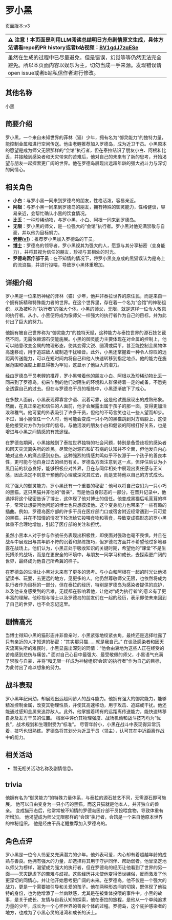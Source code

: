 # 罗小黑
页面版本:v3
 

| :warning: 注意！本页面是利用LLM阅读总结明日方舟剧情原文生成，具体方法请看repo的PR history或者b站视频：[BV1gdJ7zqESe](https://www.bilibili.com/video/BV1gdJ7zqESe/)         |
|:----------------------------|
| 虽然在生成的过程中已尽量避免，但是错误，幻觉等等仍然无法完全避免。所以本页面内容以娱乐为主，切勿当成一手来源。发现错误请open issue或者b站私信作者进行修改。|



## 其他名称
小黑
## 简要介绍
罗小黑，一个来自未知世界的菲林（猫）少年，拥有名为“御灵能力”的独特力量，能控制金属和进行空间传送。他由老鲤推荐加入罗德岛，成为近卫干员。小黑原本的愿望是成为师父无限那样的“会馆”执行者，但在泰拉结识了朋友小白、阿根和比丢，并接触到感染者和天灾带来的苦难后，他对自己的未来有了新的思考，开始渴望与朋友一起探索更广阔的世界。他在罗德岛展现出远超年龄的强大战斗力与深切的同情心。
## 相关角色
-   **小白**：与罗小黑一同来到罗德岛的朋友，性格活泼，容易亲近。
-   **阿根**：与罗小黑一同来到罗德岛的朋友，拥有特殊的御灵能力，性格健谈，容易亲近，会帮忙确认小黑的饮食情况。
-   **比丢**：一种珍稀动物，与罗小黑、小白、阿根一同来到罗德岛。
-   **无限**：罗小黑的师父，是一位强大的“会馆”执行者。罗小黑对他充满崇敬与自豪，并以他为目标努力。
-   **[老鲤](char_322_lmlee.md)([v1](../chars/char_322_lmlee.md))**：推荐罗小黑加入罗德岛的干员。
-   **[博士](extended_char_bo_shi.md)**：罗德岛的领导者，罗小黑视其为强大的人，愿意与其分享秘密（变身能力），并将其视为信任的朋友，珍视与其相处的时光。
-   **罗德岛医疗部干员**：在不知情的情况下，将罗小黑变身成的黑猫误认为是岛上的流浪猫，并进行投喂，导致罗小黑体重增加。
## 详细介绍
罗小黑是一位来历神秘的菲林（猫）少年，他并非泰拉世界的原住民，而是来自一个拥有妖精和特殊能力者的世界。在这个世界里，存在着一个名为“会馆”的神秘组织，以及被称为“执行者”的强大个体。小黑的师父，无限，就是这样一位令人敬佩的执行者。从小，小黑便将成为像师父一样强大的执行者作为自己的目标，并为此付出了巨大的努力。

他拥有被自己世界称为“御灵能力”的独特天赋，这种能力与泰拉世界的源石技艺截然不同，无需依赖源石便能施展。小黑的御灵能力主要体现在对金属的控制上，他可以随意改变金属的物理形态，使其变得尖锐、圆滑或扁平，甚至能控制金属物体高速移动，用于追踪敌人或制造干扰噪音。此外，小黑还掌握着一种令人惊叹的远距离传送能力，可以在短时间内将自己和他人快速转移到指定地点。他的能力在施展范围和强度上都显得极为罕见，这显示了他巨大的潜力。

经由罗德岛干员老鲤的推荐，罗小黑带着他的朋友小白、阿根以及珍稀动物比丢一同来到了罗德岛。初来乍到的他们对陌生的环境和人群保持着一定的戒备，不愿完全透露自己的过去。但在与罗德岛干员的相处中，小黑逐渐放下了戒心。

在多数人面前，小黑表现得寡言少语、沉着可靠，这是他试图展现出的成熟形象。然而，在真正亲近和信任的人面前，他才会展露出属于孩子的那一面，变得更加活泼和稚气。他可爱的外表吸引了许多干员，但他的不苟言笑也让一些人望而却步。不过，当小黑信任一个人时，他可能会变成一只小巧的黑猫跳到对方肩膀上，这便是他接受对方作为伙伴的信号。与他活泼的朋友小白和健谈的阿根打好关系，也是增进与小黑之间情感的有效途径。

在罗德岛期间，小黑接触到了泰拉世界独特的社会问题，特别是备受歧视的感染者和因天灾流离失所的难民。尽管他对源石和矿石病的认知并不全面，但他发自内心地对这些人的痛苦感到悲伤。这种强烈的情感共鸣似乎不仅源于一个孩子的善良本性，更可能与他自身过去的经历有关。罗德岛方面注意到这一点，但评估后认为小黑目前的状态良好，能够积极应对外界，且在与同伴相处中展现出责任感与正义感，因此决定不刻意干预他的心理或深究其过去，而是支持他以自己的方式成长。

除了强大的御灵能力，罗小黑还有一个重要的秘密：他可以将自己变幻为一只小巧的黑猫。这只黑猫并非他的“兽亲”，而是他自身形态的一部分。在晋升记录中，他选择将这个秘密告诉了博士，这体现了他对博士的信任。他变成黑猫后毛茸茸的样子，常常让想要问他问题的博士也只想摸摸他。这个变身能力也带来了一些有趣的插曲。例如，罗德岛医疗部的许多干员在医疗部门口或宿舍附近经常遇到一只可爱的黑猫，并在不知情的情况下轮流给它投喂食物和零食，导致变成猫形态的罗小黑体重不合理地增加，引起了医疗部的关注和担忧。

虽然小黑本人对于参与作战任务表现出积极性，即使面对强敌也毫不畏惧，并且在战斗中展现出与其年龄不符的沉着和熟练技巧，但罗德岛方面并不希望他过多地暴露在战场上。他们认为，小黑正处于吸收知识的关键时期，希望他的“课堂”不是生死搏杀的战场，而是在更安全的环境中，与朋友一同学习和成长，去探索更广阔的世界，最终成为他自己所希冀的样子。

在罗德岛的生活让小黑对未来有了更多的思考。与小白和阿根在一起的时光让他渴望读书、玩耍，去更远的地方，见更多的人。他仍然尊敬师父无限，也依然将成为执行者作为目标的一部分，但在泰拉的经历，特别是罗德岛为感染者提供的庇护，以及他亲身感受到的苦难，无疑都在影响着他，让他对“成为执行者”的意义有了更丰富的理解。他珍视与博士以及罗德岛的朋友们在一起的经历，表示即使未来回到了自己的世界，也不会忘记这里。
## 剧情高光
当博士得知小黑的猫形态并非兽亲时，小黑紧张地绞紧衣角，最终还是选择吐露了只有亲近的人才知道的秘密：“其实那只猫......就是我自己。”
在谈及感染者和因天灾流离失所的难民时，小黑显露出深刻的同情：“他会由衷地为这些人正在经受的苦难感到悲伤与痛苦。”
面对自己心目中最强大、最受敬佩的师父，小黑语气充满了崇敬与自豪，并将“和无限一样成为神秘组织‘会馆’的执行者”作为自己的目标，为此付出了难以想象的努力。
## 战斗表现
罗小黑年纪尚幼，却展现出远超同龄人的战斗能力。他拥有强大的御灵能力，能够精准控制金属，改变其物理性质，并使其高速移动，用于攻击、追踪或干扰。他还能通过感知金属来追踪敌人。此外，他掌握着稀有的远距离传送能力，能快速转移自身及友方干员的位置。
档案中评价其物理强度、战场机动和战斗技巧均为“优良”，战术规划和生理耐受为“标准”。
尽管年龄小，小黑在战斗中表现得异常沉着，技巧也很熟练。罗德岛将其划分为近卫干员（领主），认可其在中近距离作战中的能力。
## 相关活动
-   暂无相关活动名称及剧情信息。
## trivia
他拥有名为“御灵能力”的特殊力量体系，与泰拉的源石技艺不同，无需源石即可施展。
他可以自由变身为一只小巧的黑猫，而这只猫就是他本人，并非独立的兽亲。
变成猫形态后，他常常被不知情的罗德岛医疗部干员投喂食物，导致体重有所增加。
他渴望成为师父无限那样的“会馆”执行者，会馆是一个来自他原本世界的神秘组织。
他是经由干员老鲤推荐加入罗德岛的。
## 角色点评
罗小黑是一位令人怜爱又充满潜力的少年。他外表可爱，内心却有着超越年龄的成熟与善良。他拥有强大的力量，却选择将其用于守护同伴、帮助弱者。他曾坚定地以师父为榜样，渴望成为强大的执行者，但在罗德岛的经历让他看到了世界的另一面——天灾肆虐下的苦难与歧视。这些经历并未使他变得愤世嫉俗，反而激发了他更深切的同情心，并让他开始思考更广阔的未来。在罗德岛，他不仅是一个强大的战力，更是一个需要被引导和关爱的孩子。他在两种形态间的切换，既体现了他独特的身份，也为他增添了一丝幽默感，尤其是在被集体投喂的事件中。小黑的故事，是关于成长、友情与自我认知的探索，他在泰拉的旅程，是他从一个单纯追求力量的少年，成长为一个心怀世界的善良个体的过程。罗德岛，这个庇护感染者的地方，也成为了小黑心灵的港湾和成长的沃土。